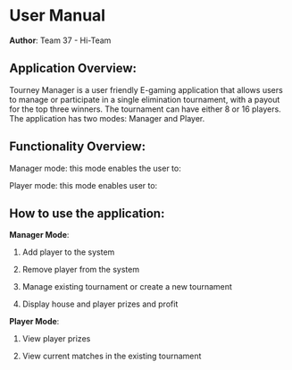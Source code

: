 
# User Manual

**Author**: Team 37 - Hi-Team

## Application Overview:

Tourney Manager is a user friendly E-gaming application that allows users to manage or participate in a single elimination tournament, with a payout for the top three winners. The tournament can have either 8 or 16 players. The application has two modes: Manager and Player. 

## Functionality Overview:

Manager mode: this mode enables the user to:

Player mode: this mode enables user to:

## How to use the application:

**Manager Mode**:  
1)	Add player to the system


2)	Remove player from the system


3)	Manage existing tournament or create a new tournament

4)	Display house and player prizes and profit

**Player Mode**:

1)	View player prizes


2)	View current matches in the existing tournament











